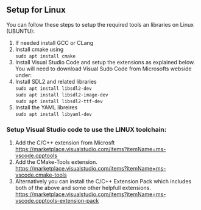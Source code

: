 
## Setup for Linux

You can follow these steps to setup the required tools an libraries on Linux (UBUNTU):

1. If needed install GCC or CLang
2. Install cmake using\
`sudo apt install cmake`
3. Install Visual Studio Code and setup the extensions as explained below.
You will need to download Visual Sudo Code from Microsofts webside under:
4. Install SDL2 and related libraries  
`sudo apt install libsdl2-dev`\
`sudo apt install libsdl2-image-dev`\
`sudo apt install libsdl2-ttf-dev`
5. Install the YAML libreires\
`sudo apt install libyaml-dev`

### Setup Visual Studio code to use the LINUX toolchain:

1. Add the C/C++ extension from Microsft https://marketplace.visualstudio.com/items?itemName=ms-vscode.cpptools
2. Add the CMake-Tools extension. https://marketplace.visualstudio.com/items?itemName=ms-vscode.cmake-tools
3. Alternatively you can install the C/C++ Extension Pack which includes both of the above and some other helpfull extensions. https://marketplace.visualstudio.com/items?itemName=ms-vscode.cpptools-extension-pack